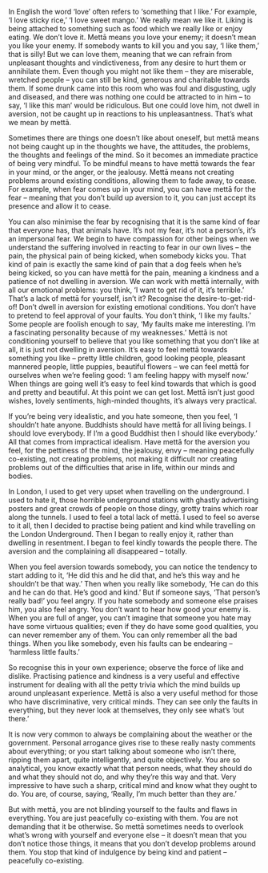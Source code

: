 In English the word ‘love’ often refers to ‘something that I like.’ For
example, ‘I love sticky rice,’ ‘I love sweet mango.’ We really mean we
like it. Liking is being attached to something such as food which we
really like or enjoy eating. We don’t love it. Mettā means you love your
enemy; it doesn’t mean you like your enemy. If somebody wants to kill
you and you say, ‘I like them,’ that is silly! But we can love them,
meaning that we can refrain from unpleasant thoughts and vindictiveness,
from any desire to hurt them or annihilate them. Even though you might
not like them – they are miserable, wretched people – you can still be
kind, generous and charitable towards them. If some drunk came into this
room who was foul and disgusting, ugly and diseased, and there was
nothing one could be attracted to in him – to say, ‘I like this man’
would be ridiculous. But one could love him, not dwell in aversion, not
be caught up in reactions to his unpleasantness. That’s what we mean by
mettā.

Sometimes there are things one doesn’t like about oneself, but mettā
means not being caught up in the thoughts we have, the attitudes, the
problems, the thoughts and feelings of the mind. So it becomes an
immediate practice of being very mindful. To be mindful means to have
mettā towards the fear in your mind, or the anger, or the jealousy.
Mettā means not creating problems around existing conditions, allowing
them to fade away, to cease. For example, when fear comes up in your
mind, you can have mettā for the fear – meaning that you don’t build up
aversion to it, you can just accept its presence and allow it to cease.

You can also minimise the fear by recognising that it is the same kind
of fear that everyone has, that animals have. It’s not my fear, it’s not
a person’s, it’s an impersonal fear. We begin to have compassion for
other beings when we understand the suffering involved in reacting to
fear in our own lives – the pain, the physical pain of being kicked,
when somebody kicks you. That kind of pain is exactly the same kind of
pain that a dog feels when he’s being kicked, so you can have mettā for
the pain, meaning a kindness and a patience of not dwelling in aversion.
We can work with mettā internally, with all our emotional problems: you
think, ‘I want to get rid of it, it’s terrible.’ That’s a lack of mettā
for yourself, isn’t it? Recognise the desire-to-get-rid-of! Don’t dwell
in aversion for existing emotional conditions. You don’t have to pretend
to feel approval of your faults. You don’t think, ‘I like my faults.’
Some people are foolish enough to say, ‘My faults make me interesting.
I’m a fascinating personality because of my weaknesses.’ Mettā is not
conditioning yourself to believe that you like something that you don’t
like at all, it is just not dwelling in aversion. It’s easy to feel
mettā towards something you like – pretty little children, good looking
people, pleasant mannered people, little puppies, beautiful flowers – we
can feel mettā for ourselves when we’re feeling good: ‘I am feeling
happy with myself now.’ When things are going well it’s easy to feel
kind towards that which is good and pretty and beautiful. At this point
we can get lost. Mettā isn’t just good wishes, lovely sentiments,
high-minded thoughts, it’s always very practical.

If you’re being very idealistic, and you hate someone, then you feel, ‘I
shouldn’t hate anyone. Buddhists should have mettā for all living
beings. I should love everybody. If I’m a good Buddhist then I should
like everybody.’ All that comes from impractical idealism. Have mettā
for the aversion you feel, for the pettiness of the mind, the jealousy,
envy – meaning peacefully co-existing, not creating problems, not making
it difficult nor creating problems out of the difficulties that arise in
life, within our minds and bodies.

In London, I used to get very upset when travelling on the underground.
I used to hate it, those horrible underground stations with ghastly
advertising posters and great crowds of people on those dingy, grotty
trains which roar along the tunnels. I used to feel a total lack of
mettā. I used to feel so averse to it all, then I decided to practise
being patient and kind while travelling on the London Underground. Then
I began to really enjoy it, rather than dwelling in resentment. I began
to feel kindly towards the people there. The aversion and the
complaining all disappeared – totally.

When you feel aversion towards somebody, you can notice the tendency to
start adding to it, ‘He did this and he did that, and he’s this way and
he shouldn’t be that way.’ Then when you really like somebody, ‘He can
do this and he can do that. He’s good and kind.’ But if someone says,
‘That person’s really bad!’ you feel angry. If you hate somebody and
someone else praises him, you also feel angry. You don’t want to hear
how good your enemy is. When you are full of anger, you can’t imagine
that someone you hate may have some virtuous qualities; even if they do
have some good qualities, you can never remember any of them. You can
only remember all the bad things. When you like somebody, even his
faults can be endearing – ‘harmless little faults.’

So recognise this in your own experience; observe the force of like and
dislike. Practising patience and kindness is a very useful and effective
instrument for dealing with all the petty trivia which the mind builds
up around unpleasant experience. Mettā is also a very useful method for
those who have discriminative, very critical minds. They can see only
the faults in everything, but they never look at themselves, they only
see what’s ‘out there.’

It is now very common to always be complaining about the weather or the
government. Personal arrogance gives rise to these really nasty comments
about everything; or you start talking about someone who isn’t there,
ripping them apart, quite intelligently, and quite objectively. You are
so analytical, you know exactly what that person needs, what they should
do and what they should not do, and why they’re this way and that. Very
impressive to have such a sharp, critical mind and know what they ought
to do. You are, of course, saying, ‘Really, I’m much better than they
are.’

But with mettā, you are not blinding yourself to the faults and flaws in
everything. You are just peacefully co-existing with them. You are not
demanding that it be otherwise. So mettā sometimes needs to overlook
what’s wrong with yourself and everyone else – it doesn’t mean that you
don’t notice those things, it means that you don’t develop problems
around them. You stop that kind of indulgence by being kind and patient
– peacefully co-existing.
